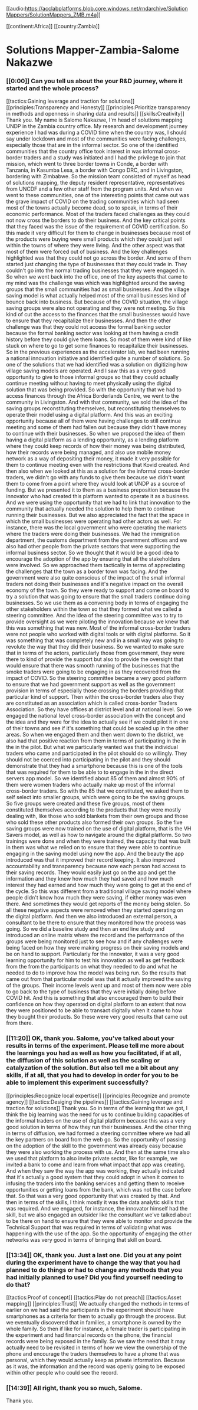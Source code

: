 [[audio:https://acclabplatforms.blob.core.windows.net/rndarchive/SolutionMappers/SolutionMappers_ZMB.m4a]]

[[continent:Africa]]
[[country:Zambia]]

# Solutions Mapper\-Zambia\-Salome Nakazwe

### [[0:00]] Can you tell us about the your R&D journey, where it started and the whole process?

[[tactics:Gaining leverage and traction for solutions]]
[[principles:Transparency and Honesty]]
[[principles:Prioritize transparency in methods and openness in sharing data and results]]
[[skills:Creativity]]
Thank you\. My name is Salome Nakazwe, I'm head of solutions mapping UNDP in the Zambia country office\. My research and development journey experience I had was during a COVID time when the country was, I should say under lockdown and most of the communities were facing challenges, especially those that are in the informal sector\. So one of the identified communities that the country office took interest in was informal cross\-border traders and a study was initiated and I had the privilege to join that mission, which went to three border towns in Conde, a border with Tanzania, in Kasumba Lesa, a border with Congo DRC, and in Livingston, bordering with Zimbabwe\. So the mission team consisted of myself as head of solutions mapping, the deputy resident representative, representatives from UNCDF and a few other staff from the program units\. And when we went to these communities, one of the interesting points that came out was the grave impact of COVID on the trading communities which had seen most of the towns actually become dead, so to speak, in terms of their economic performance\. Most of the traders faced challenges as they could not now cross the borders to do their business\. And the key critical points that they faced was the issue of the requirement of COVID certification\. So this made it very difficult for them to change in businesses because most of the products were buying were small products which they could just sell within the towns of where they were living\. And the other aspect was that most of them were forced out of business\. And the key challenges highlighted was that they could not go across the border\. And some of them started just changing the type of businesses that they could trade in\. They couldn't go into the normal trading businesses that they were engaged in\. So when we went back into the office, one of the key aspects that came to my mind was the challenge was which was highlighted around the saving groups that the small communities had as small businesses\. And the village saving model is what actually helped most of the small businesses kind of bounce back into business\. But because of the COVID situation, the village saving groups were also not operating and they were not meeting\. So this kind of cut the access to the finances that the small businesses would have to ensure that they recapitalize their businesses\. And then the other challenge was that they could not access the formal banking sector because the formal banking sector was looking at them having a credit history before they could give them loans\. So most of them were kind of like stuck on where to go to get some finances to recapitalize their businesses\. So in the previous experiences as the accelerator lab, we had been running a national innovation initiative and identified quite a number of solutions\. So one of the solutions that we had identified was a solution on digitizing how village saving models are operated\. And I saw this as a very good opportunity to give to those informal groups so that they could actually continue meeting without having to meet physically using the digital solution that was being provided\. So with the opportunity that we had to access finances through the Africa Borderlands Centre, we went to the community in Livingston\. And with that community, we sold the idea of the saving groups reconstituting themselves, but reconstituting themselves to operate their model using a digital platform\. And this was an exciting opportunity because all of them were having challenges to still continue meeting and some of them had fallen out because they didn't have money to continue with their businesses\. So when we proposed the idea of them having a digital platform as a lending opportunity, as a lending platform where they could keep records of how their money was being distributed, how their records were being managed, and also use mobile money network as a way of depositing their money, it made it very possible for them to continue meeting even with the restrictions that Kovid created\. And then also when we looked at this as a solution for the informal cross\-border traders, we didn't go with any funds to give them because we didn't want them to come from a point where they would look at UNDP as a source of funding\. But we presented it to them as a  business preposition because the innovator who had created this platform wanted to operate it as a business\. And we were using the opportunity that we had to link that innovation to the community that actually needed the solution to help them to continue running their businesses\. But we also appreciated the fact that the space in which the small businesses were operating had other actors as well\. For instance, there was the local government who were operating the markets where the traders were doing their businesses\. We had the immigration department, the customs department from the government offices and we also had other people from the private sectors that were supporting the informal business sector\. So we thought that it would be a good idea to encourage the adoption of the app by ensuring that all the stakeholders were involved\. So we approached them tactically in terms of appreciating the challenges that the town as a border town was facing\. And the government were also quite conscious of the impact of the small informal traders not doing their businesses and it's negative impact on the overall economy of the town\. So they were ready to support and come on board to try a solution that was going to ensure that the small traders continue doing businesses\. So we use them as a convening body in terms of engaging the other stakeholders within the town so that they formed what we called a steering committee\. And the idea of the steering committee was to try to provide oversight as we were piloting the innovation because we knew that this was something that was new\. Most of the informal cross\-border traders were not people who worked with digital tools or with digital platforms\. So it was something that was completely new and in a small way was going to revolute the way that they did their business\. So we wanted to make sure that in terms of the actors, particularly those from government, they were there to kind of provide the support but also to provide the oversight that would ensure that there was smooth running of the businesses that the smoke traders were going to be engaging in as they recovered from the impact of COVID\. So the steering committee became a very good platform to ensure that we had government support as well as the government provision in terms of especially those crossing the borders providing that particular kind of support\. Then within the cross\-border traders also they are constituted as an association which is called cross\-border Traders Association\. So they have offices at district level and at national level\. So we engaged the national level cross\-border association with the concept and the idea and they were for the idea to actually see if we could pilot it in one of their towns and see if it's something that could be scaled up in the other areas\. So when we engaged them and then went down to the district, we also had that positive reaction from them in terms of participating in the in the in the pilot\. But what we particularly wanted was that the individual traders who came and participated in the pilot should do so willingly\. They should not be coerced into participating in the pilot and they should demonstrate that they had a smartphone because this is one of the tools that was required for them to be able to to engage in the in the direct servers app model\. So we identified about 85 of them and almost 90% of them were women traders who actually make up most of the informal cross\-border traders\. So with the 85 that we constituted, we asked them to self select into smaller groups, which were going to be the saving groups\. So five groups were created and these five groups, most of them constituted themselves according to the products that they were mostly dealing with, like those who sold blankets from their own groups and those who sold these other products also formed their own groups\. So the five saving groups were now trained on the use of digital platform, that is the VH Savers model, as well as how to navigate around the digital platform\. So two trainings were done and when they were trained, the capacity that was built in them was what we relied on to ensure that they were able to continue engaging in the saving model using now the app\. And the beauty the app introduced was that it improved their record keeping\. It also improved accountability and transparency because now each person had access to their saving records\. They would easily just go on the app and get the information and they knew how much they had saved and how much interest they had earned and how much they were going to get at the end of the cycle\. So this was different from a traditional village saving model where people didn't know how much they were saving, if either money was even there\. And sometimes they would get reports of the money being stolen\. So all these negative aspects were removed when they started operating on the digital platform\. And then we also introduced an external person, a consultant to be there to ensure that they monitored how the process was going\. So we did a baseline study and then an end line study and introduced an online matrix where the record and the performance of the groups were being monitored just to see how and if any challenges were being faced on how they were making progress on their saving models and be on hand to support\. Particularly for the innovator, it was a very good learning opportunity for him to test his innovation as well as get feedback from the from the participants on what they needed to do and what he needed to do to improve how the model was being run\. So the results that came out from that particular model was that it actually improved the saving of the groups\. Their income levels went up and most of them now were able to go back to the type of business that they were initially doing before COVID hit\. And this is something that also encouraged them to build their confidence on how they operated on digital platform to an extent that now they were positioned to be able to transact digitally when it came to how they bought their products\. So these were very good results that came out from there\.


### [[11:20]] OK, thank you\. Salome, you've talked about your results in terms of the experiment\. Please tell me more about the learnings you had as well as how you facilitated, if at all, the diffusion of this solution as well as the scaling or catalyzation of the solution\. But also tell me a bit about any skills, if at all, that you had to develop in order for you to be able to implement this experiment successfully?

[[principles:Recognize local expertise]]
[[principles:Recognize and promote agency]]
[[tactics:Desiging the pipelines]]
[[tactics:Gaining leverage and traction for solutions]]
Thank you\. So in terms of the learning that we got, I think the big learning was the need for us to continue building capacities of the informal traders on the use of digital platform because this was a very good solution in terms of how they run their businesses\. And the other thing in terms of diffusion, we had formed a steering committee where we had all the key partners on board from the web go\. So the opportunity of passing on the adoption of the skill to the government was already easy because they were also working the process with us\. And then at the same time also we used that platform to also invite private sector, like for example, we invited a bank to come and learn from what impact that app was creating\. And when they saw the way the app was working, they actually indicated that it's actually a good system that they could adopt in when it comes to infusing the traders into the banking services and getting them to receive opportunities or getting loans from the bank, which was not the case before that\. So that was a very good opportunity that was created by that\. And then in terms of the skills, I think mostly it was the data analytic skills that was required\. And we engaged, for instance, the innovator himself had the skill, but we also engaged an outsider like the consultant we've talked about to be there on hand to ensure that they were able to monitor and provide the Technical Support that was required in terms of validating what was happening with the use of the app\. So the opportunity of engaging the other networks was very good in terms of bringing that skill on board\.


### [[13:34]] OK, thank you\. Just a last one\. Did you at any point during the experiment have to change the way that you had planned to do things or had to change any methods that you had initially planned to use? Did you find yourself needing to do that?

[[tactics:Proof of concept]]
[[tactics:Play do not preach]]
[[tactics:Asset mapping]]
[[principles:Trust]]
We actually changed the methods in terms of earlier on we had said the participants in the experiment should have smartphones as a criteria for them to actually go through the process\. But we eventually discovered that in families, a smartphone is owned by the whole family\. So then if like for instance, a female trader is participating in the experiment and had financial records on the phone, the financial records were being exposed in the family\. So we saw the need that it may actually need to be revisited in terms of how we view the ownership of the phone and encourage the traders themselves to have a phone that was personal, which they would actually keep as private information\. Because as it was, the information and the record was openly going to be exposed within other people who could see the record\.


### [[14:39]] All right, thank you so much, Salome\.

Thank you\.

